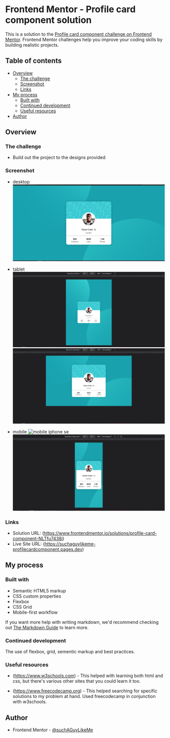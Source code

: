 # Frontend Mentor - Profile card component solution

This is a solution to the [Profile card component challenge on Frontend Mentor](https://www.frontendmentor.io/challenges/profile-card-component-cfArpWshJ). Frontend Mentor challenges help you improve your coding skills by building realistic projects.

## Table of contents

-   [Overview](#overview)
    -   [The challenge](#the-challenge)
    -   [Screenshot](#screenshot)
    -   [Links](#links)
-   [My process](#my-process)
    -   [Built with](#built-with)
    -   [Continued development](#continued-development)
    -   [Useful resources](#useful-resources)
-   [Author](#author)

## Overview

### The challenge

-   Build out the project to the designs provided

### Screenshot

-   desktop
    ![dekstop](screenshots/desktop.PNG)

-   tablet
    ![tablet ipad air](screenshots/tablet-ipad-air.PNG)
    ![tablet nest hub](screenshots/tablet-nest-hub.PNG)

-   mobile
    ![mobile iphone se](screenshots/mobile-iphone-se.PNG.PNG)
    ![mobile samsung galaxy fold](screenshots/mobile-galaxy-fold.PNG)

### Links

-   Solution URL: (https://www.frontendmentor.io/solutions/profile-card-component-NLTfu7438i)
-   Live Site URL: (https://suchaguylikeme-profilecardcomponent.pages.dev)

## My process

### Built with

-   Semantic HTML5 markup
-   CSS custom properties
-   Flexbox
-   CSS Grid
-   Mobile-first workflow

If you want more help with writing markdown, we'd recommend checking out [The Markdown Guide](https://www.markdownguide.org/) to learn more.

### Continued development

The use of flexbox, grid, sementic markup and best practices.

### Useful resources

-   (https://www.w3schools.com) - This helped with learning both html and css, but there's various other sites that you could learn it too.

-   (https://www.freecodecamp.org) - This helped searching for specific solutions to my problem at hand. Used freecodecamp in conjunction with w3schools.

## Author

-   Frontend Mentor - [@suchAGuyLikeMe](https://www.frontendmentor.io/profile/suchAGuyLikeMe)

